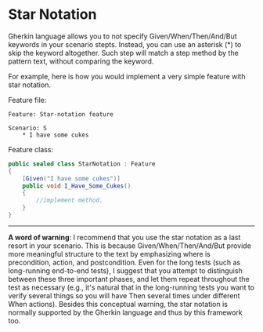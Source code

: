 # Star Notation

Gherkin language allows you to not specify Given/When/Then/And/But keywords in your scenario stepts. Instead, you can use an asterisk (*) to skip the keyword altogether. Such step will match a step method by the pattern text, without comparing the keyword.

For example, here is how you would implement a very simple feature with star notation.

Feature file:
```Gherkin
Feature: Star-notation feature
  
Scenario: S
	* I have some cukes
```

Feature class:
```C#
public sealed class StarNotation : Feature
{
    [Given("I have some cukes")]
    public void I_Have_Some_Cukes()
    {
        //implement method.
    }
}
``` 
  
----

**A word of warning**: I recommend that you use the star notation as a last resort in your scenario. This is because Given/When/Then/And/But provide more meaningful structure to the text by emphasizing where is precondition, action, and postcondition. Even for the long tests (such as long-running end-to-end tests), I suggest that you attempt to distinguish between these three important phases, and let them repeat throughout the test as necessary (e.g., it's natural that in the long-running tests you want to verify several things so you will have Then several times under different When actions). Besides this conceptual warning, the star notation is normally supported by the Gherkin language and thus by this framework too.
